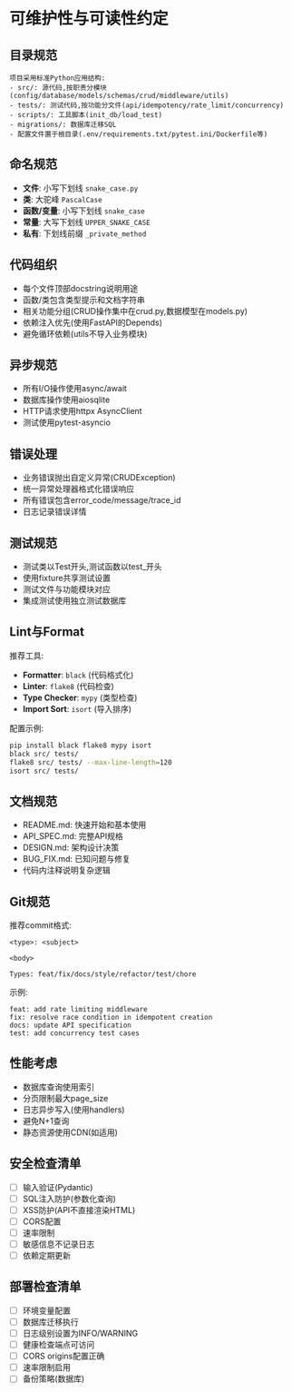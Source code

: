 # 可维护性与可读性约定

## 目录规范

```
项目采用标准Python应用结构:
- src/: 源代码,按职责分模块(config/database/models/schemas/crud/middleware/utils)
- tests/: 测试代码,按功能分文件(api/idempotency/rate_limit/concurrency)
- scripts/: 工具脚本(init_db/load_test)
- migrations/: 数据库迁移SQL
- 配置文件置于根目录(.env/requirements.txt/pytest.ini/Dockerfile等)
```

## 命名规范

- **文件**: 小写下划线 `snake_case.py`
- **类**: 大驼峰 `PascalCase`
- **函数/变量**: 小写下划线 `snake_case`
- **常量**: 大写下划线 `UPPER_SNAKE_CASE`
- **私有**: 下划线前缀 `_private_method`

## 代码组织

- 每个文件顶部docstring说明用途
- 函数/类包含类型提示和文档字符串
- 相关功能分组(CRUD操作集中在crud.py,数据模型在models.py)
- 依赖注入优先(使用FastAPI的Depends)
- 避免循环依赖(utils不导入业务模块)

## 异步规范

- 所有I/O操作使用async/await
- 数据库操作使用aiosqlite
- HTTP请求使用httpx AsyncClient
- 测试使用pytest-asyncio

## 错误处理

- 业务错误抛出自定义异常(CRUDException)
- 统一异常处理器格式化错误响应
- 所有错误包含error_code/message/trace_id
- 日志记录错误详情

## 测试规范

- 测试类以Test开头,测试函数以test_开头
- 使用fixture共享测试设置
- 测试文件与功能模块对应
- 集成测试使用独立测试数据库

## Lint与Format

推荐工具:
- **Formatter**: `black` (代码格式化)
- **Linter**: `flake8` (代码检查)
- **Type Checker**: `mypy` (类型检查)
- **Import Sort**: `isort` (导入排序)

配置示例:
```bash
pip install black flake8 mypy isort
black src/ tests/
flake8 src/ tests/ --max-line-length=120
isort src/ tests/
```

## 文档规范

- README.md: 快速开始和基本使用
- API_SPEC.md: 完整API规格
- DESIGN.md: 架构设计决策
- BUG_FIX.md: 已知问题与修复
- 代码内注释说明复杂逻辑

## Git规范

推荐commit格式:
```
<type>: <subject>

<body>

Types: feat/fix/docs/style/refactor/test/chore
```

示例:
```
feat: add rate limiting middleware
fix: resolve race condition in idempotent creation
docs: update API specification
test: add concurrency test cases
```

## 性能考虑

- 数据库查询使用索引
- 分页限制最大page_size
- 日志异步写入(使用handlers)
- 避免N+1查询
- 静态资源使用CDN(如适用)

## 安全检查清单

- [ ] 输入验证(Pydantic)
- [ ] SQL注入防护(参数化查询)
- [ ] XSS防护(API不直接渲染HTML)
- [ ] CORS配置
- [ ] 速率限制
- [ ] 敏感信息不记录日志
- [ ] 依赖定期更新

## 部署检查清单

- [ ] 环境变量配置
- [ ] 数据库迁移执行
- [ ] 日志级别设置为INFO/WARNING
- [ ] 健康检查端点可访问
- [ ] CORS origins配置正确
- [ ] 速率限制启用
- [ ] 备份策略(数据库)
